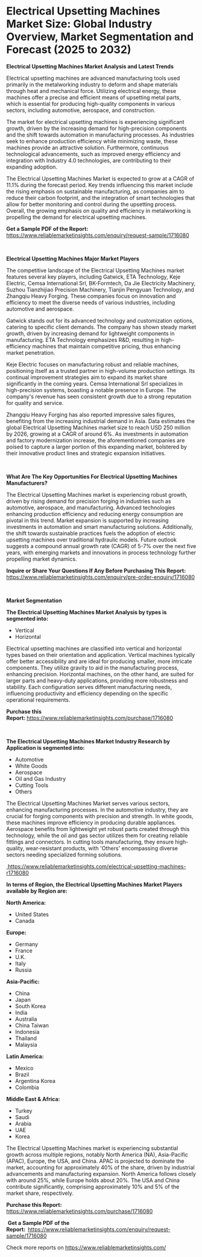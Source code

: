 <p><h1>Electrical Upsetting Machines Market Size: Global Industry Overview, Market Segmentation and Forecast (2025 to 2032)</h1></p><p><strong>Electrical Upsetting Machines Market Analysis and Latest Trends</strong></p>
<p><p>Electrical upsetting machines are advanced manufacturing tools used primarily in the metalworking industry to deform and shape materials through heat and mechanical force. Utilizing electrical energy, these machines offer a precise and efficient means of upsetting metal parts, which is essential for producing high-quality components in various sectors, including automotive, aerospace, and construction.</p><p>The market for electrical upsetting machines is experiencing significant growth, driven by the increasing demand for high-precision components and the shift towards automation in manufacturing processes. As industries seek to enhance production efficiency while minimizing waste, these machines provide an attractive solution. Furthermore, continuous technological advancements, such as improved energy efficiency and integration with Industry 4.0 technologies, are contributing to their expanding adoption.</p><p>The Electrical Upsetting Machines Market is expected to grow at a CAGR of 11.1% during the forecast period. Key trends influencing this market include the rising emphasis on sustainable manufacturing, as companies aim to reduce their carbon footprint, and the integration of smart technologies that allow for better monitoring and control during the upsetting process. Overall, the growing emphasis on quality and efficiency in metalworking is propelling the demand for electrical upsetting machines.</p></p>
<p><strong>Get a Sample PDF of the Report:&nbsp;</strong> <a href="https://www.reliablemarketinsights.com/enquiry/request-sample/1716080?utm_campaign=2179&utm_medium=2&utm_source=Github&utm_content=ia&utm_term=10042025&utm_id=electrical-upsetting-machines">https://www.reliablemarketinsights.com/enquiry/request-sample/1716080</a></p>
<p>&nbsp;</p>
<p><strong>Electrical Upsetting Machines Major Market Players</strong></p>
<p><p>The competitive landscape of the Electrical Upsetting Machines market features several key players, including Gatwick, ETA Technology, Keje Electric, Cemsa International Srl, BK-Formtech, Da Jie Electricity Machinery, Suzhou Tianzhijiao Precision Machinery, Tianjin Pengyuan Technology, and Zhangqiu Heavy Forging. These companies focus on innovation and efficiency to meet the diverse needs of various industries, including automotive and aerospace.</p><p>Gatwick stands out for its advanced technology and customization options, catering to specific client demands. The company has shown steady market growth, driven by increasing demand for lightweight components in manufacturing. ETA Technology emphasizes R&D, resulting in high-efficiency machines that maintain competitive pricing, thus enhancing market penetration.</p><p>Keje Electric focuses on manufacturing robust and reliable machines, positioning itself as a trusted partner in high-volume production settings. Its continual improvement strategies aim to expand its market share significantly in the coming years. Cemsa International Srl specializes in high-precision systems, boasting a notable presence in Europe. The company's revenue has seen consistent growth due to a strong reputation for quality and service.</p><p>Zhangqiu Heavy Forging has also reported impressive sales figures, benefiting from the increasing industrial demand in Asia. Data estimates the global Electrical Upsetting Machines market size to reach USD 250 million by 2026, growing at a CAGR of around 6%. As investments in automation and factory modernization increase, the aforementioned companies are poised to capture a larger portion of this expanding market, bolstered by their innovative product lines and strategic expansion initiatives.</p></p>
<p>&nbsp;</p>
<p><strong>What Are The Key Opportunities For Electrical Upsetting Machines Manufacturers?</strong></p>
<p><p>The Electrical Upsetting Machines market is experiencing robust growth, driven by rising demand for precision forging in industries such as automotive, aerospace, and manufacturing. Advanced technologies enhancing production efficiency and reducing energy consumption are pivotal in this trend. Market expansion is supported by increasing investments in automation and smart manufacturing solutions. Additionally, the shift towards sustainable practices fuels the adoption of electric upsetting machines over traditional hydraulic models. Future outlook suggests a compound annual growth rate (CAGR) of 5-7% over the next five years, with emerging markets and innovations in process technology further propelling market dynamics.</p></p>
<p><strong>Inquire or Share Your Questions If Any Before Purchasing This Report:</strong> <a href="https://www.reliablemarketinsights.com/enquiry/pre-order-enquiry/1716080?utm_campaign=2179&utm_medium=2&utm_source=Github&utm_content=ia&utm_term=10042025&utm_id=electrical-upsetting-machines">https://www.reliablemarketinsights.com/enquiry/pre-order-enquiry/1716080</a></p>
<p>&nbsp;</p>
<p><strong>Market Segmentation</strong></p>
<p><strong>The Electrical Upsetting Machines Market Analysis by types is segmented into:</strong></p>
<p><ul><li>Vertical</li><li>Horizontal</li></ul></p>
<p><p>Electrical upsetting machines are classified into vertical and horizontal types based on their orientation and application. Vertical machines typically offer better accessibility and are ideal for producing smaller, more intricate components. They utilize gravity to aid in the manufacturing process, enhancing precision. Horizontal machines, on the other hand, are suited for larger parts and heavy-duty applications, providing more robustness and stability. Each configuration serves different manufacturing needs, influencing productivity and efficiency depending on the specific operational requirements.</p></p>
<p><strong>Purchase this Report:&nbsp;</strong><a href="https://www.reliablemarketinsights.com/purchase/1716080?utm_campaign=2179&utm_medium=2&utm_source=Github&utm_content=ia&utm_term=10042025&utm_id=electrical-upsetting-machines">https://www.reliablemarketinsights.com/purchase/1716080</a></p>
<p>&nbsp;</p>
<p><strong>The Electrical Upsetting Machines Market Industry Research by Application is segmented into:</strong></p>
<p><ul><li>Automotive</li><li>White Goods</li><li>Aerospace</li><li>Oil and Gas Industry</li><li>Cutting Tools</li><li>Others</li></ul></p>
<p><p>The Electrical Upsetting Machines Market serves various sectors, enhancing manufacturing processes. In the automotive industry, they are crucial for forging components with precision and strength. In white goods, these machines improve efficiency in producing durable appliances. Aerospace benefits from lightweight yet robust parts created through this technology, while the oil and gas sector utilizes them for creating reliable fittings and connectors. In cutting tools manufacturing, they ensure high-quality, wear-resistant products, with 'Others' encompassing diverse sectors needing specialized forming solutions.</p></p>
<p><a href="https://www.reliablemarketinsights.com/electrical-upsetting-machines-r1716080?utm_campaign=2179&utm_medium=2&utm_source=Github&utm_content=ia&utm_term=10042025&utm_id=electrical-upsetting-machines">&nbsp;https://www.reliablemarketinsights.com/electrical-upsetting-machines-r1716080</a></p>
<p><strong>In terms of Region, the Electrical Upsetting Machines Market Players available by Region are:</strong></p>
<p>
    <p> <strong> North America: </strong>
        <ul>
            <li>United States</li>
            <li>Canada</li>
        </ul>
        </p> 
    <p> <strong> Europe: </strong>
        <ul>
            <li>Germany</li>
            <li>France</li>
            <li>U.K.</li>
            <li>Italy</li>
            <li>Russia</li>
        </ul>
        </p> 
    <p> <strong> Asia-Pacific: </strong>
        <ul>
            <li>China</li>
            <li>Japan</li>
            <li>South Korea</li>
            <li>India</li>
            <li>Australia</li>
            <li>China Taiwan</li>
            <li>Indonesia</li>
            <li>Thailand</li>
            <li>Malaysia</li>
        </ul>
        </p> 
    <p> <strong> Latin America: </strong>
        <ul>
            <li>Mexico</li>
            <li>Brazil</li>
            <li>Argentina Korea</li>
            <li>Colombia</li>
        </ul>
        </p> 
    <p> <strong> Middle East & Africa: </strong>
        <ul>
            <li>Turkey</li>
            <li>Saudi</li>
            <li>Arabia</li>
            <li>UAE</li>
            <li>Korea</li>
        </ul>
    </p>
    </p>
<p><p>The Electrical Upsetting Machines market is experiencing substantial growth across multiple regions, notably North America (NA), Asia-Pacific (APAC), Europe, the USA, and China. APAC is projected to dominate the market, accounting for approximately 40% of the share, driven by industrial advancements and manufacturing expansion. North America follows closely with around 25%, while Europe holds about 20%. The USA and China contribute significantly, comprising approximately 10% and 5% of the market share, respectively.</p></p>
<p><strong>Purchase this Report: </strong><a href="https://www.reliablemarketinsights.com/purchase/1716080?utm_campaign=2179&utm_medium=2&utm_source=Github&utm_content=ia&utm_term=10042025&utm_id=electrical-upsetting-machines">https://www.reliablemarketinsights.com/purchase/1716080</a></p>
<p>&nbsp;<strong>Get a Sample PDF of the Report:&nbsp;&nbsp;</strong><a href="https://www.reliablemarketinsights.com/enquiry/request-sample/1716080?utm_campaign=2179&utm_medium=2&utm_source=Github&utm_content=ia&utm_term=10042025&utm_id=electrical-upsetting-machines">https://www.reliablemarketinsights.com/enquiry/request-sample/1716080</a></p>
<p><strong></strong></p>
<p>Check more reports on <a href="https://www.reliablemarketinsights.com/?utm_campaign=2179&utm_medium=2&utm_source=Github&utm_content=ia&utm_term=10042025&utm_id=electrical-upsetting-machines">https://www.reliablemarketinsights.com/</a></p>